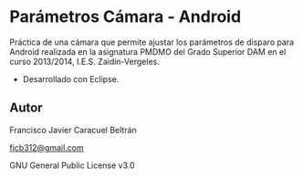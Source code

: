 # Parámetros Cámara - Android

Práctica de una cámara que permite ajustar los parámetros de disparo para Android realizada en la asignatura PMDMO del Grado Superior DAM en el curso 2013/2014, I.E.S. Zaidín-Vergeles.

- Desarrollado con Eclipse.

## Autor

Francisco Javier Caracuel Beltrán

fjcb312@gmail.com

GNU General Public License v3.0
